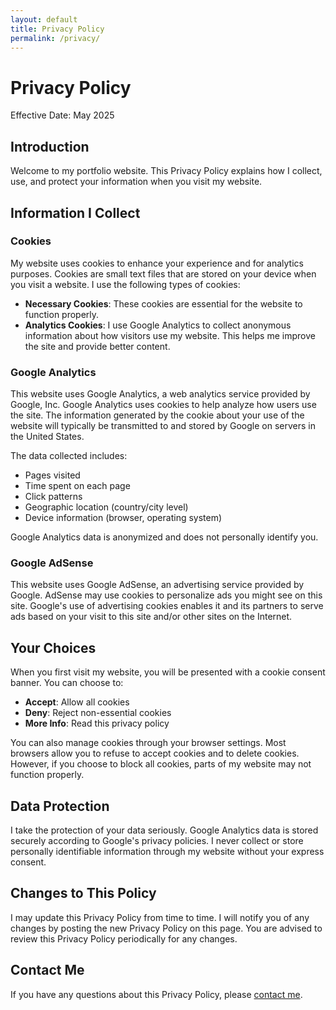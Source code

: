 ```yaml
---
layout: default
title: Privacy Policy
permalink: /privacy/
---
```


# Privacy Policy

Effective Date: May 2025

## Introduction

Welcome to my portfolio website. This Privacy Policy explains how I collect, use, and protect your information when you visit my website.

## Information I Collect

### Cookies

My website uses cookies to enhance your experience and for analytics purposes. Cookies are small text files that are stored on your device when you visit a website. I use the following types of cookies:

- **Necessary Cookies**: These cookies are essential for the website to function properly.
- **Analytics Cookies**: I use Google Analytics to collect anonymous information about how visitors use my website. This helps me improve the site and provide better content.

### Google Analytics

This website uses Google Analytics, a web analytics service provided by Google, Inc. Google Analytics uses cookies to help analyze how users use the site. The information generated by the cookie about your use of the website will typically be transmitted to and stored by Google on servers in the United States.

The data collected includes:
- Pages visited
- Time spent on each page
- Click patterns
- Geographic location (country/city level)
- Device information (browser, operating system)

Google Analytics data is anonymized and does not personally identify you.

### Google AdSense

This website uses Google AdSense, an advertising service provided by Google. AdSense may use cookies to personalize ads you might see on this site. Google's use of advertising cookies enables it and its partners to serve ads based on your visit to this site and/or other sites on the Internet.

## Your Choices

When you first visit my website, you will be presented with a cookie consent banner. You can choose to:
- **Accept**: Allow all cookies
- **Deny**: Reject non-essential cookies
- **More Info**: Read this privacy policy

You can also manage cookies through your browser settings. Most browsers allow you to refuse to accept cookies and to delete cookies. However, if you choose to block all cookies, parts of my website may not function properly.

## Data Protection

I take the protection of your data seriously. Google Analytics data is stored securely according to Google's privacy policies. I never collect or store personally identifiable information through my website without your express consent.

## Changes to This Policy

I may update this Privacy Policy from time to time. I will notify you of any changes by posting the new Privacy Policy on this page. You are advised to review this Privacy Policy periodically for any changes.

## Contact Me

If you have any questions about this Privacy Policy, please [contact me](/contact/). 